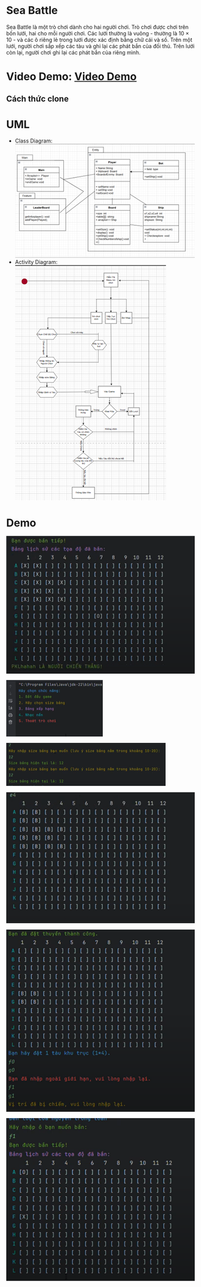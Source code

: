 # Sea Battle

Sea Battle là một trò chơi dành cho hai người chơi. Trò chơi được chơi trên bốn lưới, hai cho mỗi người chơi. Các lưới thường là vuông - thường là 10 × 10 - và các ô riêng lẻ trong lưới được xác định bằng chữ cái và số. Trên một lưới, người chơi sắp xếp các tàu và ghi lại các phát bắn của đối thủ. Trên lưới còn lại, người chơi ghi lại các phát bắn của riêng mình.

# Video Demo: [Video Demo](https://youtu.be/kTfVGsDJqJw)

## Cách thức clone
# UML
* Class Diagram:
  ![Hình ảnh Demo](classdiagram.png)
* Activity Diagram:
  ![Hình ảnh Demo](Activitydiagram.png)
# Demo

![Hình ảnh Demo](Anh1.png)

![Hình ảnh Demo](Anh2.png)

![Hình ảnh Demo](Anh3.png) 

![Hình ảnh Demo](Anh4.png)

![Hình ảnh Demo](Anh5.png)

![Hình ảnh Demo](Anh6.png)  



